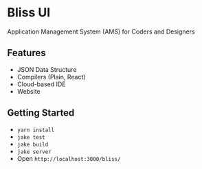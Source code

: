 # Bliss UI

Application Management System (AMS) for Coders and Designers

## Features

- JSON Data Structure
- Compilers (Plain, React)
- Cloud-based IDE
- Website

## Getting Started

- `yarn install`
- `jake test`
- `jake build`
- `jake server`
- Open `http://localhost:3000/bliss/`
